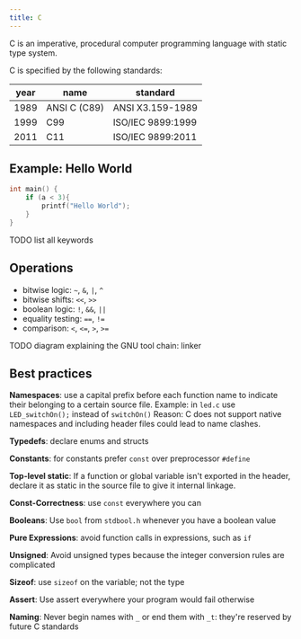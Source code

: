 ```yaml
---
title: C
---
```


C is an imperative, procedural computer programming language with static type system.

C is specified by the following standards:

| year | name | standard |
|----|----|---|
| 1989 | ANSI C (C89) | ANSI X3.159-1989 |
| 1999 | C99 | ISO/IEC 9899:1999 |
| 2011 | C11 | ISO/IEC 9899:2011 |


## Example: Hello World
```c
int main() {
	if (a < 3){
		printf("Hello World");
	}
}
```

TODO list all keywords


## Operations
* bitwise logic: `~`, `&`, `|`, `^`
* bitwise shifts: `<<`, `>>`
* boolean logic: `!`, `&&`, `||`
* equality testing: `==`, `!=`
* comparison: `<`, `<=`, `>`, `>=`



TODO diagram explaining the GNU tool chain: linker


## Best practices

**Namespaces**: use a capital prefix before each function name to indicate their belonging to a certain source file.
Example: in `led.c` use `LED_switchOn();` instead of `switchOn()`
Reason: C does not support native namespaces and including header files could lead to name clashes.

**Typedefs**: declare enums and structs


**Constants**: for constants prefer `const` over preprocessor `#define`


**Top-level static**: If a function or global variable isn't exported in the header, declare it as static in the source file to give it internal linkage. 

**Const-Correctness**: use `const` everywhere you can


**Booleans**: Use `bool` from `stdbool.h` whenever you have a boolean value

**Pure Expressions**: avoid function calls in expressions, such as `if`

**Unsigned**: Avoid unsigned types because the integer conversion rules are complicated

**Sizeof**: use `sizeof` on the variable; not the type

**Assert**: Use assert everywhere your program would fail otherwise

**Naming**: Never begin names with `_` or end them with `_t`: they're reserved by future C standards






